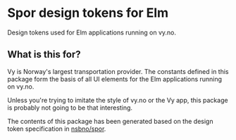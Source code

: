 # Spor design tokens for Elm

Design tokens used for Elm applications running on vy.no.

## What is this for?

Vy is Norway's largest transportation provider. The constants defined in this package form the basis of all UI elements for the Elm applications running on vy.no.

Unless you're trying to imitate the style of vy.no or the Vy app, this package is probably not going to be that interesting.

The contents of this package has been generated based on the design token specification in [nsbno/spor](https://github.com/nsbno/spor.git).
